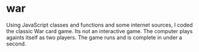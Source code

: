 # war
Using JavaScript classes and functions and some internet sources, I coded the classic War card game. Its not an interactive game. 
The computer plays againts itself as two players. The game runs and is complete in under a second.
